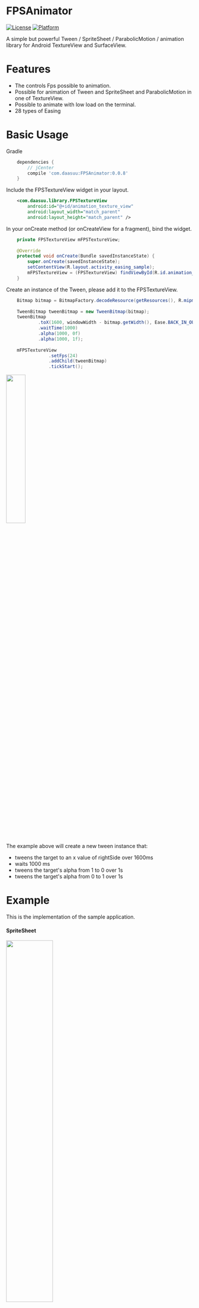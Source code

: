# FPSAnimator
[![License](https://img.shields.io/badge/license-Apache%202-blue.svg)](https://www.apache.org/licenses/LICENSE-2.0)
[![Platform](https://img.shields.io/badge/platform-android-green.svg)](http://developer.android.com/index.html)

A simple but powerful Tween / SpriteSheet / ParabolicMotion / animation library for Android TextureView and SurfaceView.

# Features
* The controls Fps possible to animation.
* Possible for animation of Tween and SpriteSheet and ParabolicMotion in one of TextureView.
* Possible to animate with low load on the terminal.
* 28 types of Easing

# Basic Usage
Gradle
```groovy
    dependencies {
        // jCenter
        compile 'com.daasuu:FPSAnimator:0.0.8'
    }
```
Include the FPSTextureView widget in your layout.
```xml
    <com.daasuu.library.FPSTextureView
        android:id="@+id/animation_texture_view"
        android:layout_width="match_parent"
        android:layout_height="match_parent" />
```
In your onCreate method (or onCreateView for a fragment), bind the widget.
```JAVA
    private FPSTextureView mFPSTextureView;
    
    @Override
    protected void onCreate(Bundle savedInstanceState) {
        super.onCreate(savedInstanceState);
        setContentView(R.layout.activity_easing_sample);
        mFPSTextureView = (FPSTextureView) findViewById(R.id.animation_texture_view);
    }
```
Create an instance of the Tween, please add it to the FPSTextureView.
```JAVA
    Bitmap bitmap = BitmapFactory.decodeResource(getResources(), R.mipmap.ic_launcher);
    
    TweenBitmap tweenBitmap = new TweenBitmap(bitmap);
    tweenBitmap
            .toX(1600, windowWidth - bitmap.getWidth(), Ease.BACK_IN_OUT)
            .waitTime(1000)
            .alpha(1000, 0f)
            .alpha(1000, 1f);
            
    mFPSTextureView
                .setFps(24)
                .addChild(tweenBitmap)
                .tickStart();
```
<img src="art/tweenBitmapSampleDemo.gif" width="32%">

The example above will create a new tween instance that:
* tweens the target to an x value of rightSide over 1600ms
* waits 1000 ms
* tweens the target's alpha from  1 to 0 over 1s
* tweens the target's alpha from 0 to 1 over 1s

# Example
This is the implementation of the sample application.

#### SpriteSheet
<img src="art/spriteSheet.gif" width="50%">


```JAVA
    
    TweenSpriteSheet tweenSpriteSheet = new TweenSpriteSheet(
            spriteBitmap,
            frameWidth,
            frameHeight,
            frameNum,
            frameNumPerLine)
            .spriteLoop(true)
            .loop(true)
            .transform(frameWidth, windowHeight / 2)
            .toX(3000, windowWidth);

    mFPSTextureView
                .setFps(24)
                .addChild(tweenSpriteSheet);
```


#### TweenText
<img src="art/tweenTextDemo.gif" width="50%">
```JAVA
    Paint paint = new Paint();
    paint.setColor(ContextCompat.getColor(this, R.color.colorAccent));
    paint.setTextSize(Util.convertDpToPixel(16, this));

    String tweenTxt = "TweenText";
    final TweenText tweenText = new TweenText(tweenTxt, paint);
    tweenText
            .rotateRegistration(paint.measureText(tweenTxt) / 2, paint.getTextSize() / 2)
            .loop(true)
            .transform(0, 800)
            .waitTime(300)
            .to(1000, windowWidth - textWidth, 800, Ease.SINE_OUT, 720)
            .waitTime(300)
            .to(1000, 0, 800, Ease.SINE_IN, 0);
```

#### TweenBitmap
<img src="art/scaleAndAlpha.gif" width="16%">
```JAVA
    TweenBitmap tweenBitmap = new TweenBitmap(bitmap);
    tweenBitmap
            .dpSize(context)
            .scaleRegistration(bitmap.getWidth() / 2, bitmap.getHeight() / 2)
            .loop(true)
            .transform(300, 400)
            .to(500, 300, 400, 0, 6f, 6f, 0, Ease.SINE_IN_OUT)
            .waitTime(300)
            .transform(300, 400, 1, 1f, 1f, 0)
            .waitTime(300);
```

#### ParabolicMotion
<img src="art/parabolicDemo.gif" width="50%">

```JAVA
    @Override
    protected void onCreate(Bundle savedInstanceState) {
        super.onCreate(savedInstanceState);
        setContentView(R.layout.activity_easing_sample);
        mFPSTextureView = (FPSTextureView) findViewById(R.id.animation_texture_view);
        
        // ParabolicMotionText
        Paint paint = new Paint();
        paint.setColor(ContextCompat.getColor(context, R.color.colorPrimary));
        paint.setTextSize(Util.convertDpToPixel(20, context));
        
        ParabolicMotionText parabolicMotionText = new ParabolicMotionText("Text", paint);
        parabolicMotionText
                .transform(800, 800)
                .initialVelocityY(-40);

        mFPSTextureView.addChild(parabolicMotionText);
    }

    private void createParabolicMotionBitmap() {
        ParabolicMotionBitmap parabolicMotionBitmap = new ParabolicMotionBitmap(mBitmap);
        parabolicMotionBitmap
                .transform(0, mFPSTextureView.getHeight())
                .dpSize(context)
                .reboundBottom(false)
                .accelerationX((float) (15 + Math.random() * 7))
                .initialVelocityY((float) (-65 + Math.random() * 15))
                .bottomHitCallback(new AnimCallBack() {
                    @Override
                    public void call() {
                        mFPSTextureView.removeChild(parabolicMotionBitmap);
                    }
                });

        mFPSTextureView.addChild(parabolicMotionBitmap);
    }

    @Override
    protected void onResume() {
        super.onResume();
        mFPSTextureView.tickStart();

        mTimer = new Timer();
        mTimer.schedule(new TimerTask() {
            @Override
            public void run() {
                for (int i = 0; i < 5; i++) {
                    createParabolicMotionBitmap();
                }
            }
        }, 0, 100);
    }

```

# Easing
<img src="art/easingDemo.gif" width="80%">

## License
    Copyright 2016 MasayukiSuda

    Licensed under the Apache License, Version 2.0 (the "License");
    you may not use this file except in compliance with the License.
    You may obtain a copy of the License at

       http://www.apache.org/licenses/LICENSE-2.0

    Unless required by applicable law or agreed to in writing, software
    distributed under the License is distributed on an "AS IS" BASIS,
    WITHOUT WARRANTIES OR CONDITIONS OF ANY KIND, either express or implied.
    See the License for the specific language governing permissions and
    limitations under the License.
